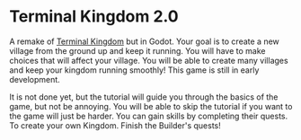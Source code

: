 # Terminal Kingdom 2.0

A remake of [Terminal Kingdom](https://github.com/OrigamiKing3612/Terminal-Kingdom) but in Godot. Your goal is to create a new village from the ground up and keep it running. You will have to make choices that will affect your village. You will be able to create many villages and keep your kingdom running smoothly! This game is still in early development.

It is not done yet, but the tutorial will guide you through the basics of the game, but not be annoying. You will be able to skip the tutorial if you want to the game will just be harder. You can gain skills by completing their quests. To create your own Kingdom. Finish the Builder's quests!
